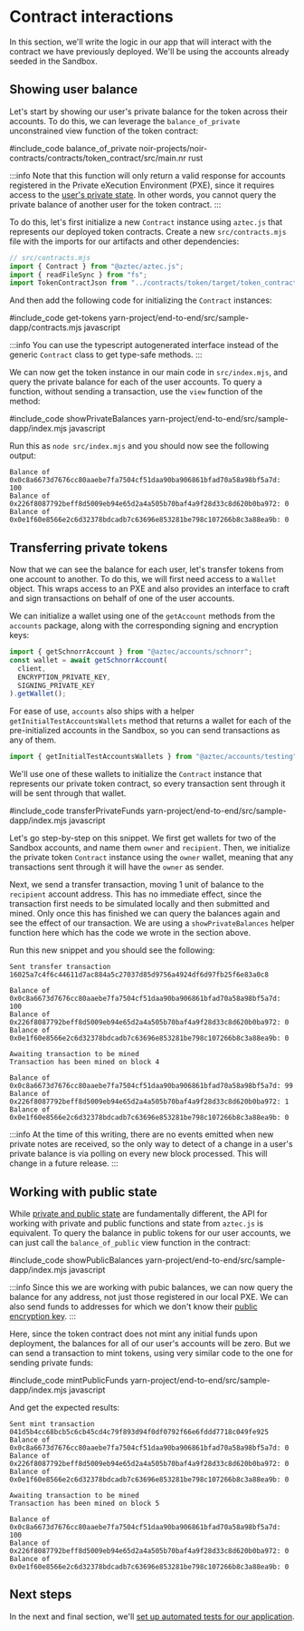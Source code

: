 # Contract interactions

In this section, we'll write the logic in our app that will interact with the contract we have previously deployed. We'll be using the accounts already seeded in the Sandbox.

## Showing user balance

Let's start by showing our user's private balance for the token across their accounts. To do this, we can leverage the `balance_of_private` unconstrained view function of the token contract:

#include_code balance_of_private noir-projects/noir-contracts/contracts/token_contract/src/main.nr rust

:::info
Note that this function will only return a valid response for accounts registered in the Private eXecution Environment (PXE), since it requires access to the [user's private state](../../aztec/concepts/wallets/index.md#private-state). In other words, you cannot query the private balance of another user for the token contract.
:::

To do this, let's first initialize a new `Contract` instance using `aztec.js` that represents our deployed token contracts. Create a new `src/contracts.mjs` file with the imports for our artifacts and other dependencies:

```js
// src/contracts.mjs
import { Contract } from "@aztec/aztec.js";
import { readFileSync } from "fs";
import TokenContractJson from "../contracts/token/target/token_contract-Token.json" assert { type: "json" };
```

And then add the following code for initializing the `Contract` instances:

#include_code get-tokens yarn-project/end-to-end/src/sample-dapp/contracts.mjs javascript

:::info
You can use the typescript autogenerated interface instead of the generic `Contract` class to get type-safe methods.
:::

We can now get the token instance in our main code in `src/index.mjs`, and query the private balance for each of the user accounts. To query a function, without sending a transaction, use the `view` function of the method:

#include_code showPrivateBalances yarn-project/end-to-end/src/sample-dapp/index.mjs javascript

Run this as `node src/index.mjs` and you should now see the following output:

```
Balance of 0x0c8a6673d7676cc80aaebe7fa7504cf51daa90ba906861bfad70a58a98bf5a7d: 100
Balance of 0x226f8087792beff8d5009eb94e65d2a4a505b70baf4a9f28d33c8d620b0ba972: 0
Balance of 0x0e1f60e8566e2c6d32378bdcadb7c63696e853281be798c107266b8c3a88ea9b: 0
```

## Transferring private tokens

Now that we can see the balance for each user, let's transfer tokens from one account to another. To do this, we will first need access to a `Wallet` object. This wraps access to an PXE and also provides an interface to craft and sign transactions on behalf of one of the user accounts.

We can initialize a wallet using one of the `getAccount` methods from the `accounts` package, along with the corresponding signing and encryption keys:

```js
import { getSchnorrAccount } from "@aztec/accounts/schnorr";
const wallet = await getSchnorrAccount(
  client,
  ENCRYPTION_PRIVATE_KEY,
  SIGNING_PRIVATE_KEY
).getWallet();
```

For ease of use, `accounts` also ships with a helper `getInitialTestAccountsWallets` method that returns a wallet for each of the pre-initialized accounts in the Sandbox, so you can send transactions as any of them.

```js
import { getInitialTestAccountsWallets } from "@aztec/accounts/testing";
```

We'll use one of these wallets to initialize the `Contract` instance that represents our private token contract, so every transaction sent through it will be sent through that wallet.

#include_code transferPrivateFunds yarn-project/end-to-end/src/sample-dapp/index.mjs javascript

Let's go step-by-step on this snippet. We first get wallets for two of the Sandbox accounts, and name them `owner` and `recipient`. Then, we initialize the private token `Contract` instance using the `owner` wallet, meaning that any transactions sent through it will have the `owner` as sender.

Next, we send a transfer transaction, moving 1 unit of balance to the `recipient` account address. This has no immediate effect, since the transaction first needs to be simulated locally and then submitted and mined. Only once this has finished we can query the balances again and see the effect of our transaction. We are using a `showPrivateBalances` helper function here which has the code we wrote in the section above.

Run this new snippet and you should see the following:

```text
Sent transfer transaction 16025a7c4f6c44611d7ac884a5c27037d85d9756a4924df6d97fb25f6e83a0c8

Balance of 0x0c8a6673d7676cc80aaebe7fa7504cf51daa90ba906861bfad70a58a98bf5a7d: 100
Balance of 0x226f8087792beff8d5009eb94e65d2a4a505b70baf4a9f28d33c8d620b0ba972: 0
Balance of 0x0e1f60e8566e2c6d32378bdcadb7c63696e853281be798c107266b8c3a88ea9b: 0

Awaiting transaction to be mined
Transaction has been mined on block 4

Balance of 0x0c8a6673d7676cc80aaebe7fa7504cf51daa90ba906861bfad70a58a98bf5a7d: 99
Balance of 0x226f8087792beff8d5009eb94e65d2a4a505b70baf4a9f28d33c8d620b0ba972: 1
Balance of 0x0e1f60e8566e2c6d32378bdcadb7c63696e853281be798c107266b8c3a88ea9b: 0
```

:::info
At the time of this writing, there are no events emitted when new private notes are received, so the only way to detect of a change in a user's private balance is via polling on every new block processed. This will change in a future release.
:::

## Working with public state

While [private and public state](../../aztec/concepts/state_model/index.md) are fundamentally different, the API for working with private and public functions and state from `aztec.js` is equivalent. To query the balance in public tokens for our user accounts, we can just call the `balance_of_public` view function in the contract:

#include_code showPublicBalances yarn-project/end-to-end/src/sample-dapp/index.mjs javascript

:::info
Since this we are working with pubic balances, we can now query the balance for any address, not just those registered in our local PXE. We can also send funds to addresses for which we don't know their [public encryption key](../../aztec/concepts/accounts/keys.md#encryption-keys).
:::

Here, since the token contract does not mint any initial funds upon deployment, the balances for all of our user's accounts will be zero.
But we can send a transaction to mint tokens, using very similar code to the one for sending private funds:

#include_code mintPublicFunds yarn-project/end-to-end/src/sample-dapp/index.mjs javascript

And get the expected results:

```text
Sent mint transaction 041d5b4cc68bcb5c6cb45cd4c79f893d94f0df0792f66e6fddd7718c049fe925
Balance of 0x0c8a6673d7676cc80aaebe7fa7504cf51daa90ba906861bfad70a58a98bf5a7d: 0
Balance of 0x226f8087792beff8d5009eb94e65d2a4a505b70baf4a9f28d33c8d620b0ba972: 0
Balance of 0x0e1f60e8566e2c6d32378bdcadb7c63696e853281be798c107266b8c3a88ea9b: 0

Awaiting transaction to be mined
Transaction has been mined on block 5

Balance of 0x0c8a6673d7676cc80aaebe7fa7504cf51daa90ba906861bfad70a58a98bf5a7d: 100
Balance of 0x226f8087792beff8d5009eb94e65d2a4a505b70baf4a9f28d33c8d620b0ba972: 0
Balance of 0x0e1f60e8566e2c6d32378bdcadb7c63696e853281be798c107266b8c3a88ea9b: 0
```

## Next steps

In the next and final section, we'll [set up automated tests for our application](./testing.md).
